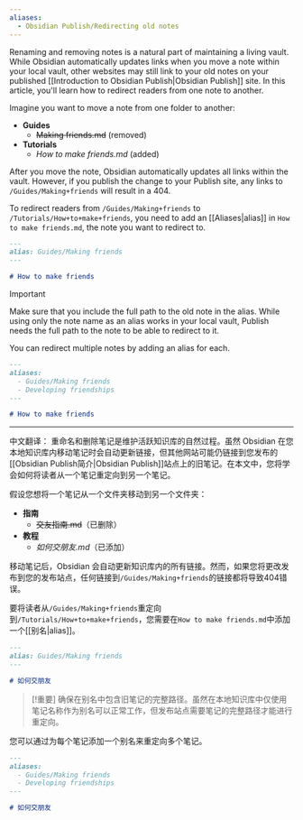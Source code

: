 ```yaml
---
aliases:
  - Obsidian Publish/Redirecting old notes
---
```

Renaming and removing notes is a natural part of maintaining a living vault. While Obsidian automatically updates links when you move a note within your local vault, other websites may still link to your old notes on your published [[Introduction to Obsidian Publish|Obsidian Publish]] site. In this article, you'll learn how to redirect readers from one note to another.

Imagine you want to move a note from one folder to another:

- **Guides**
  - ~~Making friends.md~~ (removed)
- **Tutorials**
  - *How to make friends.md* (added)

After you move the note, Obsidian automatically updates all links within the vault. However, if you publish the change to your Publish site, any links to `/Guides/Making+friends` will result in a 404.

To redirect readers from `/Guides/Making+friends` to `/Tutorials/How+to+make+friends`, you need to add an [[Aliases|alias]] in `How to make friends.md`, the note you want to redirect to.

```md
---
alias: Guides/Making friends
---

# How to make friends
```

> [!important]
> Make sure that you include the full path to the old note in the alias. While using only the note name as an alias works in your local vault, Publish needs the full path to the note to be able to redirect to it.

You can redirect multiple notes by adding an alias for each.

```md
---
aliases: 
  - Guides/Making friends
  - Developing friendships
---

# How to make friends
```

---

中文翻译：
重命名和删除笔记是维护活跃知识库的自然过程。虽然 Obsidian 在您本地知识库内移动笔记时会自动更新链接，但其他网站可能仍链接到您发布的[[Obsidian Publish简介|Obsidian Publish]]站点上的旧笔记。在本文中，您将学会如何将读者从一个笔记重定向到另一个笔记。

假设您想将一个笔记从一个文件夹移动到另一个文件夹：

- **指南**
  - ~~交友指南.md~~（已删除）
- **教程**
  - *如何交朋友.md*（已添加）

移动笔记后，Obsidian 会自动更新知识库内的所有链接。然而，如果您将更改发布到您的发布站点，任何链接到`/Guides/Making+friends`的链接都将导致404错误。

要将读者从`/Guides/Making+friends`重定向到`/Tutorials/How+to+make+friends`，您需要在`How to make friends.md`中添加一个[[别名|alias]]。

```md
---
alias: Guides/Making friends
---

# 如何交朋友
```

> [!重要]
> 确保在别名中包含旧笔记的完整路径。虽然在本地知识库中仅使用笔记名称作为别名可以正常工作，但发布站点需要笔记的完整路径才能进行重定向。

您可以通过为每个笔记添加一个别名来重定向多个笔记。

```md
---
aliases: 
  - Guides/Making friends
  - Developing friendships
---

# 如何交朋友
```